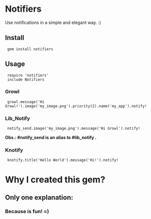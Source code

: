 # Notifiers

Use notifications in a simple and elegant way. :)

## Install

     gem install notifiers

## Usage

     require 'notifiers'
     include Notifiers

### Growl

     growl.message('Hi Growl!').image('my_image.png').priority(2).name('my_app').notify!

### Lib_Notify

     notify_send.image('my_image.png').message('Hi Growl').notify!

<b>Obs.: #notify_send is an alias to #lib_notify .</b>

### Knotify

     knotify.title('Hello World').message('Hi!').notify!

# Why I created this gem?

## Only one explanation:

### Because is fun! =)
